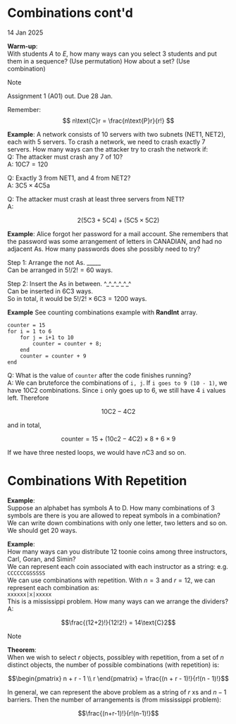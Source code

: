 Combinations cont'd
==
14 Jan 2025
 
**Warm-up**:  
With students $A$ to $E$, how many ways can you select 3 students and put them in a sequence?
(Use permutation) How about a set? (Use combination)

> [!note]
> Assignment 1 (A01) out. Due 28 Jan.

Remember:
$$
n\text{C}r = \frac{n\text{P}r}{r!}
$$

**Example**:
A network consists of 10 servers with two subnets (NET1, NET2), each with 5 servers.
To crash a network, we need to crash exactly 7 servers.
How many ways can the attacker try to crash the network if:  
Q: The attacker must crash any 7 of 10?  
A: $10\text{C}7 = 120$  

Q: Exactly 3 from NET1, and 4 from NET2?  
A: $3\text{C}5 \times 4\text{C}5$a  

Q: The attacker must crash at least three servers from NET1?  
A: 
```math
2(5\text{C}3 + 5\text{C}4) + (5\text{C}5 \times 5\text{C}2)
```

**Example**:
Alice forgot her password for a mail account.
She remembers that the password was some arrangement of letters in CANADIAN, and had no adjacent As.
How many passwords does she possibly need to try?

Step 1: Arrange the not As.
\_\_\_\_\_  
Can be arranged in $5!/2! = 60$ ways.  

Step 2: Insert the As in between.
\^\_\^\_\^\_\^\_\^\_\^  
Can be inserted in $6\text{C}3$ ways.  
So in total, it would be $5!/2! \times 6\text{C}3 = 1200$ ways.

**Example** See counting combinations example with **RandInt** array.
```
counter = 15
for i = 1 to 6
    for j = i+1 to 10 
        counter = counter + 8;
    end
    counter = counter + 9
end
```
Q: What is the value of `counter` after the code finishes running?  
A: We can bruteforce the combinations of `i, j`. 
If `i goes to 9 (10 - 1)`, we have $10\text{C}2$ combinations.
Since `i` only goes up to 6, we still have 4 `i` values left.
Therefore
```math
10\text{C}2 - 4\text{C}2
```
and in total,
```math
\text{counter} = 15 + (10\text{c}2 - 4\text{C}2) \times 8 + 6\times9
```

If we have three nested loops, we would have $n\text{C}3$ and so on.

# Combinations With Repetition
**Example**:  
Suppose an alphabet has symbols A to D.
How many combinations of 3 symbols are there is you are allowed to repeat symbols in a combination?  
We can write down combinations with only one letter, two letters and so on. 
We should get 20 ways.

**Example**:  
How many ways can you distribute 12 toonie coins among three instructors, Carl, Goran, and Simin?  
We can represent each coin associated with each instructor as a string: 
e.g. `CCCCCCGSSSSS`  
We can use combinations with repetition.
With $n=3$ and $r=12$, we can represent each combination as:  
`xxxxxx|x|xxxxx`  
This is a mississippi problem.
How many ways can we arrange the dividers?  
A: 
```math
\frac{(12+2)!}{12!2!} = 14\text{C}2
```

> [!note]
> **Theorem**:  
> When we wish to select $r$ objects, possibley with repetition, from a set of $n$ distinct objects, the number of possible combinations
> (with repetition) is:  
> ```math
> \begin{pmatrix}
> n + r - 1 \\ 
> r
> \end{pmatrix}
> = \frac{(n + r - 1)!}{r!(n - 1)!}
> ```

In general, we can represent the above problem as a string of $r$ xs and $n-1$ barriers.
Then the number of arrangements is (from mississippi problem):  
```math
\frac{(n+r-1)!}{r!(n-1)!}
```
